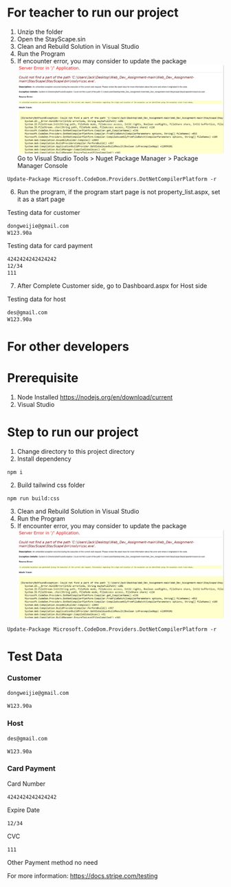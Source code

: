 # For teacher to run our project
1. Unzip the folder
2. Open the StayScape.sin
3. Clean and Rebuild Solution in Visual Studio
4. Run the Program
5. If encounter error, you may consider to update the package
![error](error.png)
Go to Visual Studio Tools > Nuget Package Manager > Package Manager Console
```
Update-Package Microsoft.CodeDom.Providers.DotNetCompilerPlatform -r
```

6. Run the program, if the program start page is not property_list.aspx, set it as a start page

Testing data for customer
```
dongweijie@gmail.com
W123.90a
```

Testing data for card payment
```
4242424242424242
12/34
111
```

7. After Complete Customer side, go to Dashboard.aspx for Host side

Testing data for host
```
des@gmail.com
W123.90a
```


# For other developers
# Prerequisite
1. Node Installed https://nodejs.org/en/download/current
2. Visual Studio

# Step to run our project
1. Change directory to this project directory
2. Install dependency
```
npm i
```
2. Build tailwind css folder
```
npm run build:css
```
3. Clean and Rebuild Solution in Visual Studio
4. Run the Program
5. If encounter error, you may consider to update the package
![error](error.png)
```
Update-Package Microsoft.CodeDom.Providers.DotNetCompilerPlatform -r
```

# Test Data
### Customer
```
dongweijie@gmail.com
```
```
W123.90a
```

### Host
```
des@gmail.com
```
```
W123.90a
```

### Card Payment
Card Number
```
4242424242424242
```
Expire Date
```
12/34
```
CVC
```
111
```

Other Payment method no need

For more information: https://docs.stripe.com/testing

